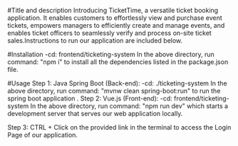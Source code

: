<!-- #OOP Ticketing Project

run with ./mvnw clean spring-boot:run -->
#Title and description
Introducing TicketTime, a versatile ticket booking application. It enables customers to effortlessly view and purchase event tickets, empowers managers to efficiently create and manage events, and enables ticket officers to seamlessly verify and process on-site ticket sales.Instructions to run our application are included below.  

#Installation 
    -cd: frontend/ticketing-system 
    In the above directory, run command: "npm i"  to install all the dependencies listed in the package.json file. 

#Usage 
Step 1: 
    Java Spring Boot (Back-end):
        -cd: ./ticketing-system 
        In the above directory, run command: "mvnw clean spring-boot:run" to run the spring boot application .
Step 2: 
    Vue.js (Front-end):
        -cd: frontend/ticketing-system 
        In the above directory, run command: "npm run dev" which starts a development server that serves our web application locally.

Step 3: 
    CTRL + Click on the provided link in the terminal to access the Login Page of our application.
